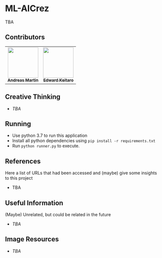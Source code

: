 # ML-AICrez

TBA


## Contributors

<table>
  <tr>
    <td align="center">
      <a href="https://AVM-Martin.my.id/">
        <img src="https://github.com/AVM-Martin.png" width="100px;" alt=""/><br />
        <sub><b>Andreas Martin</b></sub>
      </a>
    </td>
    <td align="center">
      <a href="https://github.com/ekeitaro/">
        <img src="https://github.com/ekeitaro.png" width="100px;" alt=""/><br />
        <sub><b>Edward Keitaro</b></sub>
      </a>
    </td>
  </tr>
</table>


## Creative Thinking

  * *TBA*


## Running

  * Use python 3.7 to run this application
  * Install all python dependencies using `pip install -r requirements.txt`
  * Run `python runner.py` to execute.


## References

Here a list of URLs that had been accessed and (maybe) give some insights to this project

  * TBA


## Useful Information

(Maybe) Unrelated, but could be related in the future

  * *TBA*


## Image Resources

  * *TBA*

